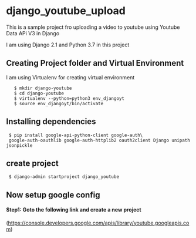 # django_youtube_upload

 This is a sample project fro uploading a video to youtube using Youtube Data APi V3 in Django

 I am using Django 2.1 and Python 3.7 in this project

 ## Creating Project folder and Virtual Environment
 I am using Virtualenv for creating virtual environment
```
   $ mkdir django-youtube
   $ cd django-youtube
   $ virtualenv --python=python3 env_djangoyt
   $ source env_djangoyt/bin/activate
```
## Installing dependencies
```
 $ pip install google-api-python-client google-auth\
 google-auth-oauthlib google-auth-httplib2 oauth2client Django unipath jsonpickle
```
## create project
```
 $ django-admin startproject django_youtube
```
## Now setup google config

#### Step1: Goto the following link and create a new project 
(https://console.developers.google.com/apis/library/youtube.googleapis.com)

